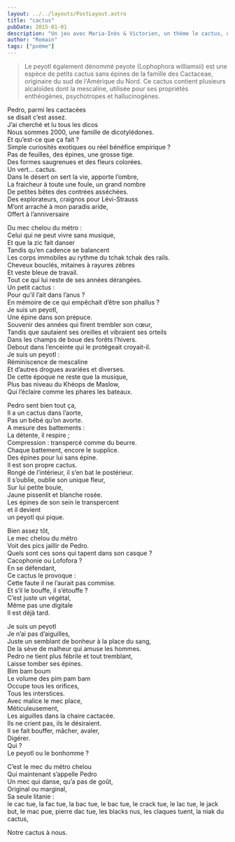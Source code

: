 ```yaml
---
layout: ../../layouts/PostLayout.astro
title: "cactus"
pubDate: 2015-01-01
description: "Un jeu avec Maria-Inès & Victorien, un thème le cactus, un poème, un morceau, une peinture ; le mec chelou du métro !"
author: "Romain"
tags: ["poème"]
---
```


> Le peyotl également dénommé peyote (Lophophora williamsii) est une espèce de petits cactus sans épines de la famille des Cactaceae, originaire du sud de l'Amérique du Nord.
> Ce cactus contient plusieurs alcaloïdes dont la mescaline, utilisée pour ses propriétés enthéogènes, psychotropes et hallucinogènes.

Pedro, parmi les cactacées \
se disait c’est assez. \
J’ai cherché et lu tous les dicos \
Nous sommes 2000, une famille de dicotylédones. \
Et qu’est-ce que ça fait ? \
Simple curiosités exotiques ou réel bénéfice empirique ? \
Pas de feuilles, des épines, une grosse tige. \
Des formes saugrenues et des fleurs colorées. \
Un vert… cactus. \
Dans le désert on sert la vie, apporte l’ombre, \
La fraicheur à toute une foule, un grand nombre \
De petites bêtes des contrées asséchées. \
Des explorateurs, craignos pour Lévi-Strauss \
M’ont arraché à mon paradis aride, \
Offert à l’anniversaire

Du mec chelou du métro : \
Celui qui ne peut vivre sans musique, \
Et que la zic fait danser \
Tandis qu’en cadence se balancent \
Les corps immobiles au rythme du tchak tchak des rails. \
Cheveux bouclés, mitaines à rayures zèbres \
Et veste bleue de travail. \
Tout ce qui lui reste de ses années dérangées. \
Un petit cactus : \
Pour qu’il l’ait dans l’anus ? \
En mémoire de ce qui empêchait d’être son phallus ? \
Je suis un peyotl, \
Une épine dans son prépuce. \
Souvenir des années qui firent trembler son cœur, \
Tandis que sautaient ses oreilles et vibraient ses orteils \
Dans les champs de boue des forêts l’hivers. \
Debout dans l’enceinte qui le protégeait croyait-il. \
Je suis un peyotl : \
Réminiscence de mescaline \
Et d’autres drogues avariées et diverses. \
De cette époque ne reste que la musique, \
Plus bas niveau du Khéops de Maslow, \
Qui l’éclaire comme les phares les bateaux.

Pedro sent bien tout ça, \
Il a un cactus dans l’aorte, \
Pas un bébé qu’on avorte. \
A mesure des battements : \
La détente, il respire ; \
Compression : transpercé comme du beurre. \
Chaque battement, encore le supplice. \
Des épines pour lui sans épine. \
Il est son propre cactus. \
Rongé de l’intérieur, il s’en bat le postérieur. \
Il s’oublie, oublie son unique fleur, \
Sur lui petite boule, \
Jaune pissenlit et blanche rosée. \
Les épines de son sein le transpercent \
et il devient \
un peyotl qui pique.

Bien assez tôt, \
Le mec chelou du métro \
Voit des pics jaillir de Pedro. \
Quels sont ces sons qui tapent dans son casque ? \
Cacophonie ou Lofofora ? \
En se défendant, \
Ce cactus le provoque : \
Cette faute il ne l’aurait pas commise. \
Et s’il le bouffe, il s’étouffe ? \
C’est juste un végétal, \
Même pas une digitale \
Il est déjà tard.

Je suis un peyotl \
Je n’ai pas d’aiguilles, \
Juste un semblant de bonheur à la place du sang, \
De la sève de malheur qui amuse les hommes. \
Pedro ne tient plus fébrile et tout tremblant, \
Laisse tomber ses épines. \
Bim bam boum \
Le volume des pim pam bam \
Occupe tous les orifices, \
Tous les interstices. \
Avec malice le mec place, \
Méticuleusement, \
Les aiguilles dans la chaire cactacée. \
Ils ne crient pas, ils le désiraient. \
Il se fait bouffer, mâcher, avaler, \
Digérer. \
Qui ? \
Le peyotl ou le bonhomme ?

C’est le mec du métro chelou \
Qui maintenant s’appelle Pedro \
Un mec qui danse, qu’a pas de goût, \
Original ou marginal, \
Sa seule litanie : \
le cac tue, la fac tue, la bac tue, le bac tue, le crack tue, le lac tue, le jack but, le mac pue, pierre dac tue, les blacks nus, les claques tuent, la niak du cactus,

Notre cactus à nous.
